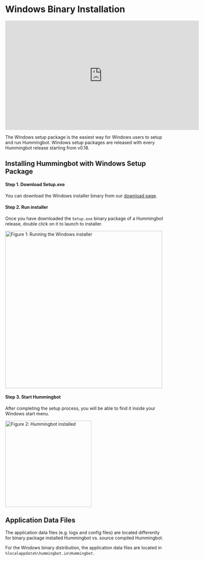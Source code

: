 # Windows Binary Installation

<iframe width="616" height="347" src="https://www.youtube.com/embed/9TsZ_xjExXs"    frameborder="0" allow="accelerometer; autoplay; encrypted-media; gyroscope; picture-in-picture" allowfullscreen>
</iframe>

The Windows setup package is the easiest way for Windows users to setup and run Hummingbot. Windows setup packages are released with every Hummingbot release starting from v0.18.

## Installing Hummingbot with Windows Setup Package

#### Step 1. Download Setup.exe

You can download the Windows installer binary from our [download page](https://hummingbot.io/download).

#### Step 2. Run installer

Once you have downloaded the `Setup.exe` binary package of a Hummingbot release, double click on it to launch to installer.

<img alt="Figure 1: Running the Windows installer" src="/assets/img/windows-setup-1.png" width="499" />

#### Step 3. Start Hummingbot

After completing the setup process, you will be able to find it inside your Windows start menu.

<img alt="Figure 2: Hummingbot installed" src="/assets/img/windows-setup-2.png" width="274" />


## Application Data Files

The application data files (e.g. logs and config files) are located differently for binary package installed Hummingbot vs. source compiled Hummingbot.

For the Windows binary distribution, the application data files are located in `%localappdata%\hummingbot.io\Hummingbot`.